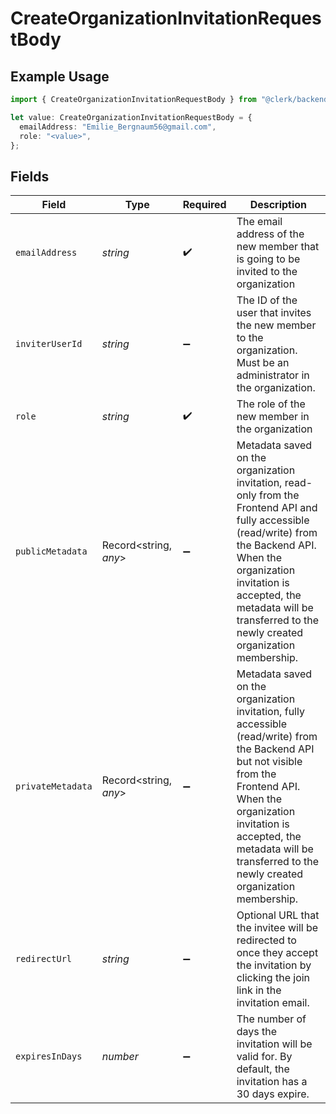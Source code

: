 # CreateOrganizationInvitationRequestBody

## Example Usage

```typescript
import { CreateOrganizationInvitationRequestBody } from "@clerk/backend-api-client/models/operations";

let value: CreateOrganizationInvitationRequestBody = {
  emailAddress: "Emilie_Bergnaum56@gmail.com",
  role: "<value>",
};
```

## Fields

| Field                                                                                                                                                                                                                                                                 | Type                                                                                                                                                                                                                                                                  | Required                                                                                                                                                                                                                                                              | Description                                                                                                                                                                                                                                                           |
| --------------------------------------------------------------------------------------------------------------------------------------------------------------------------------------------------------------------------------------------------------------------- | --------------------------------------------------------------------------------------------------------------------------------------------------------------------------------------------------------------------------------------------------------------------- | --------------------------------------------------------------------------------------------------------------------------------------------------------------------------------------------------------------------------------------------------------------------- | --------------------------------------------------------------------------------------------------------------------------------------------------------------------------------------------------------------------------------------------------------------------- |
| `emailAddress`                                                                                                                                                                                                                                                        | *string*                                                                                                                                                                                                                                                              | :heavy_check_mark:                                                                                                                                                                                                                                                    | The email address of the new member that is going to be invited to the organization                                                                                                                                                                                   |
| `inviterUserId`                                                                                                                                                                                                                                                       | *string*                                                                                                                                                                                                                                                              | :heavy_minus_sign:                                                                                                                                                                                                                                                    | The ID of the user that invites the new member to the organization.<br/>Must be an administrator in the organization.                                                                                                                                                 |
| `role`                                                                                                                                                                                                                                                                | *string*                                                                                                                                                                                                                                                              | :heavy_check_mark:                                                                                                                                                                                                                                                    | The role of the new member in the organization                                                                                                                                                                                                                        |
| `publicMetadata`                                                                                                                                                                                                                                                      | Record<string, *any*>                                                                                                                                                                                                                                                 | :heavy_minus_sign:                                                                                                                                                                                                                                                    | Metadata saved on the organization invitation, read-only from the Frontend API and fully accessible (read/write) from the Backend API.<br/>When the organization invitation is accepted, the metadata will be transferred to the newly created organization membership. |
| `privateMetadata`                                                                                                                                                                                                                                                     | Record<string, *any*>                                                                                                                                                                                                                                                 | :heavy_minus_sign:                                                                                                                                                                                                                                                    | Metadata saved on the organization invitation, fully accessible (read/write) from the Backend API but not visible from the Frontend API.<br/>When the organization invitation is accepted, the metadata will be transferred to the newly created organization membership. |
| `redirectUrl`                                                                                                                                                                                                                                                         | *string*                                                                                                                                                                                                                                                              | :heavy_minus_sign:                                                                                                                                                                                                                                                    | Optional URL that the invitee will be redirected to once they accept the invitation by clicking the join link in the invitation email.                                                                                                                                |
| `expiresInDays`                                                                                                                                                                                                                                                       | *number*                                                                                                                                                                                                                                                              | :heavy_minus_sign:                                                                                                                                                                                                                                                    | The number of days the invitation will be valid for. By default, the invitation has a 30 days expire.                                                                                                                                                                 |